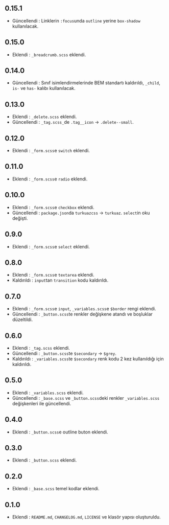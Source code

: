 ## 0.15.1

* Güncellendi : Linklerin `:focus`unda `outline` yerine `box-shadow` kullanılacak.

## 0.15.0

* Eklendi     : `_breadcrumb.scss` eklendi.

## 0.14.0

* Güncellendi : Sınıf isimlendirmelerinde BEM standartı kaldırıldı, `_child`, `is-` ve `has-` kalıbı kullanılacak.

## 0.13.0

* Eklendi     : `_delete.scss` eklendi.
* Güncellendi : `_tag.scss_`de `.tag__icon` -> `.delete--small`.

## 0.12.0

* Eklendi     : `_form.scss`e `switch` eklendi.

## 0.11.0

* Eklendi     : `_form.scss`e `radio` eklendi.


## 0.10.0

* Eklendi     : `_form.scss`e `checkbox` eklendi.
* Güncellendi : `package.json`da `turkuazcss` -> `turkuaz`. `select`in oku değişti.

## 0.9.0

* Eklendi     : `_form.scss`e `select` eklendi.

## 0.8.0

* Eklendi     : `_form.scss`e `textarea` eklendi.
* Kaldırıldı  : `input`tan `transition` kodu kaldırıldı.

## 0.7.0

* Eklendi     : `_form.scss`e `input`, `_variables.scss`e `$border` rengi eklendi.
* Güncellendi : `_button.scss`te renkler değişkene atandı ve boşluklar düzeltildi.

## 0.6.0

* Eklendi     : `_tag.scss` eklendi.
* Güncellendi : `_button.scss`te `$secondary` -> `$grey`.
* Kaldırıldı  : `_variables.scss`te `$secondary` renk kodu 2 kez kullanıldığı için kaldırıldı.

## 0.5.0

* Eklendi     : `_variables.scss` eklendi.
* Güncellendi : `_base.scss` ve `_button.scss`deki renkler `_variables.scss` değişkenleri ile güncellendi.

## 0.4.0

* Eklendi     : `_button.scss`e outline buton eklendi.

## 0.3.0

* Eklendi     : `_button.scss` eklendi.

## 0.2.0

* Eklendi     : `_base.scss` temel kodlar eklendi.

## 0.1.0

* Eklendi     : `README.md`, `CHANGELOG.md`, `LICENSE` ve klasör yapısı oluşturuldu.